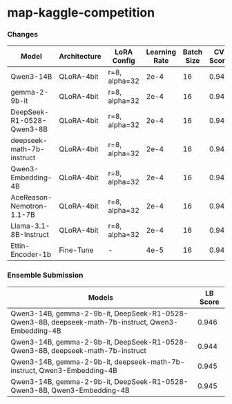 # map-kaggle-competition

### Changes

| Model | Architecture | LoRA Config | Learning Rate | Batch Size | CV Score | LB Score |
|-------|--------------|------------|---------------|------------|----------|----------|
| Qwen3-14B | QLoRA-4bit | r=8, alpha=32 | 2e-4 | 16 | 0.945 | 0.943 |
| gemma-2-9b-it | QLoRA-4bit | r=8, alpha=32 | 2e-4 | 16 | 0.942 | 0.942 |
| DeepSeek-R1-0528-Qwen3-8B | QLoRA-4bit | r=8, alpha=32 | 2e-4 | 16 | 0.945 | 0.942 |
| deepseek-math-7b-instruct | QLoRA-4bit | r=8, alpha=32 | 2e-4 | 16 | 0.943 | 0.942 |
| Qwen3-Embedding-4B | QLoRA-4bit | r=8, alpha=32 | 2e-4 | 16 | 0.945 | 0.942 |
| AceReason-Nemotron-1.1-7B | QLoRA-4bit | r=8, alpha=32 | 2e-4 | 16 | 0.943 | 0.938 |
| Llama-3.1-8B-Instruct | QLoRA-4bit | r=8, alpha=32 | 2e-4 | 16 | 0.943 | 0.939 |
| Ettin-Encoder-1b | Fine-Tune | - | 4e-5 | 16 | 0.943 | 0.938 |

### Ensemble Submission

| Models | LB Score |
|--------|----------|
| Qwen3-14B, gemma-2-9b-it, DeepSeek-R1-0528-Qwen3-8B, deepseek-math-7b-instruct, Qwen3-Embedding-4B | 0.946 |
| Qwen3-14B, gemma-2-9b-it, DeepSeek-R1-0528-Qwen3-8B, deepseek-math-7b-instruct | 0.944 |
| Qwen3-14B, gemma-2-9b-it, deepseek-math-7b-instruct, Qwen3-Embedding-4B | 0.945 |
| Qwen3-14B, gemma-2-9b-it, DeepSeek-R1-0528-Qwen3-8B, Qwen3-Embedding-4B | 0.945 |
